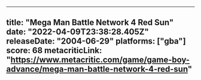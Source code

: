 
---
title: "Mega Man Battle Network 4 Red Sun"
date: "2022-04-09T23:38:28.405Z"
releaseDate: "2004-06-29"
platforms: ["gba"]
score: 68
metacriticLink: "https://www.metacritic.com/game/game-boy-advance/mega-man-battle-network-4-red-sun"
---
